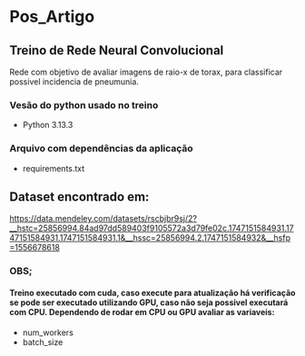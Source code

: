 # Pos_Artigo

## Treino de Rede Neural Convolucional 
Rede com objetivo de avaliar imagens de raio-x de torax, para classificar possivel incidencia de pneumunia. 

### Vesão do python usado no treino
- Python 3.13.3

### Arquivo com dependências da aplicação 
- requirements.txt 

## Dataset encontrado em:
https://data.mendeley.com/datasets/rscbjbr9sj/2?__hstc=25856994.84ad97dd589403f9105572a3d79fe02c.1747151584931.1747151584931.1747151584931.1&__hssc=25856994.2.1747151584932&__hsfp=1556678618

### OBS;
#### Treino executado com cuda, caso execute para atualização há verificação se pode ser executado utilizando GPU, caso não seja possivel executará com CPU. Dependendo de rodar em CPU ou GPU avaliar as variaveis:
- num_workers
- batch_size
